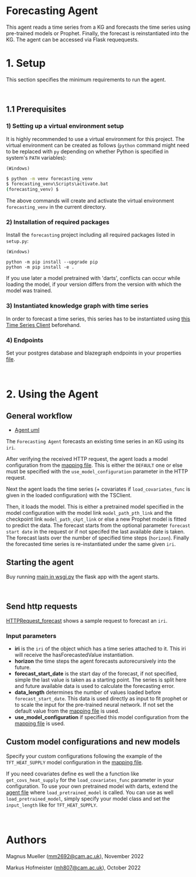 # Forecasting Agent

This agent reads a time series from a KG and forecasts the time series using pre-trained models or Prophet. Finally, the forecast is reinstantiated into the KG.  The agent can be accessed via Flask requequests.

# 1. Setup

This section specifies the minimum requirements to run the agent. 

&nbsp;
## 1.1 Prerequisites


### **1) Setting up a virtual environment setup**

It is highly recommended to use a virtual environment for this project. The virtual environment can be created as follows (`python` command might need to be replaced with `py` depending on whether Python is specified in system's `PATH` variables):

`(Windows)`
```cmd
$ python -m venv forecasting_venv
$ forecasting_venv\Scripts\activate.bat
(forecasting_venv) $
```
The above commands will create and activate the virtual environment `forecasting_venv` in the current directory.

### **2) Installation of required packages**

Install the `forecasting` project including all required packages listed in `setup.py`:

`(Windows)`
```
python -m pip install --upgrade pip  
python -m pip install -e . 
```
If you use later a model pretrained with 'darts', conflicts can occur while loading the model, if your version differs from the version with which the model was trained.

### **3) Instantiated knowledge graph with time series**

In order to forecast a time series, this series has to be instantiated using  [this Time Series Client](https://github.com/cambridge-cares/TheWorldAvatar/tree/main/JPS_BASE_LIB/src/main/java/uk/ac/cam/cares/jps/base/timeseries) beforehand.    

### **4) Endpoints**

Set your postgres database and blazegraph endpoints in your properties [file](./resources/timeseries.properties). 


&nbsp;
# 2. Using the Agent
## General workflow
- [Agent uml](https://lucid.app/lucidchart/def34dba-537c-48c7-9fa4-89bda55b4dc5/edit?viewport_loc=-3263%2C-197%2C3677%2C1765%2C0_0&invitationId=inv_1ed2a56a-16f0-4884-a5cb-a5aa69daba1e)

The `Forecasting Agent` forecasts an existing time series in an KG using its `iri`.

After verifying the received HTTP request, the agent loads a model configuration from the [mapping file]. This is either the `DEFAULT` one or else must be specified with the `use_model_configuration` parameter in the HTTP request.

Next the agent loads the time series (+ covariates if `load_covariates_func` is given in the loaded configuration) with the TSClient. 

Then, it loads the model. This is either a pretrained model specified in the model configuration with the model link `model_path_pth_link` and the checkpoint link `model_path_ckpt_link` or else a new Prophet model is fitted to predict the data. The forecast starts from the optional parameter `forecast start date` in the request or if not specifed the last available date is taken. The forecast lasts over the number of specified time steps (`horizon`).
Finally the forecasted time series is re-instantiated under the same given `iri`. 

## Starting the agent
Buy running [main in wsgi.py](./forecasting/flaskapp/wsgi.py) the flask app with the agent starts.  


&nbsp;
## Send http requests
[HTTPRequest_forecast](./resources/HTTP_request_forecast.http) shows a sample request to forecast an `iri`. 

### Input parameters
- **iri** is the `iri` of the object which has a time series attached to it. This iri will receive the hasForecastedValue instantiation.
- **horizon** the time steps the agent forecasts autorecursively into the future.
- **forecast_start_date** is the start day of the forecast, if not specified, simple the last value is taken as a starting point. The series is split here and future available data is used to calculate the forecasting error.
- **data_length** determines the number of values loaded before `forecast_start_date`. This data is used directly as input to fit prophet or to scale the input for the pre-trained neural network.
If not set the default value from the [mapping file] is used.
- **use_model_configuration** if specified this model configuration from the [mapping file] is used.  


## Custom model configurations and new models
Specify your custom configurations following the example of the `TFT_HEAT_SUPPLY` model configuration in the [mapping file]. 

If you need covariates define es well the a function like `get_covs_heat_supply` for the `load_covariates_func` parameter in your configuration. To use your own pretrained model with darts, extend the [agent file] where `load_pretrained_model` is called. You can use as well `load_pretrained_model`, simply specify your model class and set the `input_length` like for `TFT_HEAT_SUPPLY`. 





&nbsp;
# Authors #
Magnus Mueller (mm2692@cam.ac.uk), November 2022

Markus Hofmeister (mh807@cam.ac.uk), October 2022


<!-- Links -->
<!-- websites -->
[agent file]: /forecasting/forecasting_agent/agent.py
[mapping file]: /forecasting/datamodel/data_mapping.py
[allows you to publish and install packages]: https://docs.github.com/en/packages/working-with-a-github-packages-registry/working-with-the-apache-maven-registry#authenticating-to-github-packages
[Create SSH key]: https://docs.digitalocean.com/products/droplets/how-to/add-ssh-keys/create-with-openssh/
[Container registry on Github]: https://ghcr.io
[Github package repository]: https://github.com/cambridge-cares/TheWorldAvatar/wiki/Packages
[http://localhost:5000/]: http://localhost:5000/
[Java Runtime Environment version >=11]: https://adoptopenjdk.net/?variant=openjdk8&jvmVariant=hotspot
[JDBC driver]: https://jdbc.postgresql.org/download/ 
[OntoBuiltEnv]: http://www.theworldavatar.com/ontology/ontobuiltenv/OntoBuiltEnv.owl
[personal access token]: https://docs.github.com/en/github/authenticating-to-github/creating-a-personal-access-token
[py4jps]: https://pypi.org/project/py4jps/#description
[Upload SSH key]: https://docs.digitalocean.com/products/droplets/how-to/add-ssh-keys/to-existing-droplet/
[VSCode via SSH]: https://code.visualstudio.com/docs/remote/ssh
[HM Land Registry Open Data]: https://landregistry.data.gov.uk/
[Price Paid Linked Data]: https://landregistry.data.gov.uk/app/root/doc/ppd
[UK House Price Index Linked Data]: https://landregistry.data.gov.uk/app/ukhpi/doc
[HM Land Registry SPARQL endpoint]: http://landregistry.data.gov.uk/landregistry/query

<!-- github -->
[Common stack scripts]: https://github.com/cambridge-cares/TheWorldAvatar/tree/main/Deploy/stacks/dynamic/common-scripts
[credentials]: https://github.com/cambridge-cares/TheWorldAvatar/tree/1376-dev-building-matching-agent/Agents/BuildingMatchingAgent/credentials
[JPS_BASE_LIB]: https://github.com/cambridge-cares/TheWorldAvatar/tree/main/JPS_BASE_LIB
[spin up the stack]: https://github.com/cambridge-cares/TheWorldAvatar/blob/main/Deploy/stacks/dynamic/stack-manager/README.md
[Stack-Clients]: https://github.com/cambridge-cares/TheWorldAvatar/tree/dev-MetOfficeAgent-withinStack/Deploy/stacks/dynamic/stack-clients
[TheWorldAvatar]: https://github.com/cambridge-cares/TheWorldAvatar
[EPC Agent]: https://github.com/cambridge-cares/TheWorldAvatar/tree/dev-EPCInstantiationAgent/Agents/EnergyPerformanceCertificateAgent

<!-- files -->
[Dockerfile]: ./Dockerfile
[docker compose file]: ./docker-compose.yml
[resources]: ./resources
[stack.sh]: ./stack.sh
[stack_configs]: ./landregistry/utils/stack_configs.py